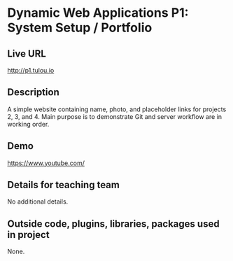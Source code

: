 # Dynamic Web Applications P1: System Setup / Portfolio

## Live URL
<http://p1.tulou.io>

## Description
A simple website containing name, photo, and placeholder links for projects 2, 3, and 4.  Main purpose is to demonstrate Git and server workflow are in working order.

## Demo
<https://www.youtube.com/>

## Details for teaching team
No additional details.

## Outside code, plugins, libraries, packages used in project
None.

